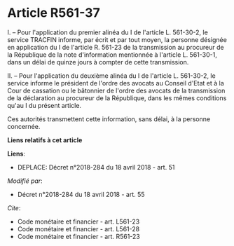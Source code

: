# Article R561-37

I. – Pour l'application du premier alinéa du I de l'article L. 561-30-2, le service TRACFIN informe, par écrit et par tout
moyen, la personne désignée en application du I de l'article R. 561-23 de la transmission au procureur de la République de la
note d'information mentionnée à l'article L. 561-30-1, dans un délai de quinze jours à compter de cette transmission.

II. – Pour l'application du deuxième alinéa du I de l'article L. 561-30-2, le service informe le président de l'ordre des
avocats au Conseil d'Etat et à la Cour de cassation ou le bâtonnier de l'ordre des avocats de la transmission de la
déclaration au procureur de la République, dans les mêmes conditions qu'au I du présent article.

Ces autorités transmettent cette information, sans délai, à la personne concernée.

**Liens relatifs à cet article**

**Liens**:

  - DEPLACE: Décret n°2018-284 du 18 avril 2018 - art. 51

_Modifié par_:

  - Décret n°2018-284 du 18 avril 2018 - art. 55

_Cite_:

  - Code monétaire et financier - art. L561-23
  - Code monétaire et financier - art. L561-28
  - Code monétaire et financier - art. R561-23
